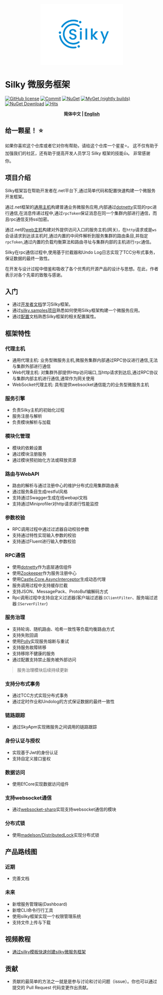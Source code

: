 <p align="center">
  <img height="200" src="./docs/.vuepress/public/assets/logo/logo.svg">
</p>

# Silky 微服务框架
[![GitHub license](https://img.shields.io/badge/license-MIT-blue.svg)](./LICENSE)
[![Commit](https://img.shields.io/github/last-commit/liuhll/silky)](https://img.shields.io/github/last-commit/liuhll/silky)
[![NuGet](https://img.shields.io/nuget/v/silky.Core.svg?style=flat-square)](https://www.nuget.org/packages/Silky.Core)
[![MyGet (nightly builds)](https://img.shields.io/myget/silky-preview/vpre/Silky.Core.svg?style=flat-square)](https://www.myget.org/feed/Packages/silky-preview)
[![NuGet Download](https://img.shields.io/nuget/dt/Silky.Core.svg?style=flat-square)](https://www.nuget.org/packages/Silky.Core)
[![Hits](https://hits.seeyoufarm.com/api/count/incr/badge.svg?url=https%3A%2F%2Fgithub.com%2Fliuhll%2Fsilky&count_bg=%2379C83D&title_bg=%23555555&icon=&icon_color=%23E7E7E7&title=hits&edge_flat=false)](https://hits.seeyoufarm.com)

<div align="center">

**简体中文 | [English](./README.en-US.md)**

</div>

## 给一颗星！ ⭐️

如果你喜欢这个仓库或者它对你有帮助，请给这个仓库一个星星⭐️。 这不仅有助于加强我们的社区，还有助于提高开发人员学习 Silky 框架的技能👍。 非常感谢你。

## 项目介绍

Silky框架旨在帮助开发者在.net平台下,通过简单代码和配置快速构建一个微服务开发框架。

通过.net框架的[通用主机](https://docs.microsoft.com/zh-cn/aspnet/core/fundamentals/host/generic-host?view=aspnetcore-5.0)构建普通业务微服务应用,内部通过[dotnetty](https://github.com/Azure/DotNetty)实现的rpc进行通信,在消息传递过程中,通过`rpcToken`保证消息在同一个集群内部进行通信，而且rpc通信支持ssl加密。

通过.net的[web主机](https://docs.microsoft.com/zh-cn/aspnet/core/fundamentals/host/web-host?view=aspnetcore-5.0)构建对外提供访问入口的服务主机(网关)，在`http`请求或是`ws`会话请求到达该主机时,通过内置的中间件解析到服务集群的路由条目,并指定`rpcToken`,通过内置的负载均衡算法和路由寻址与集群内部的主机进行`rpc`通信。

Silky在rpc通信过程中,使用基于拦截器和Undo Log日志实现了TCC分布式事务，保证数据的最终一致性。


在开发与设计过程中借鉴和吸收了各个优秀的开源产品的设计与思想。在此，作者表示对各个先辈的致敬与感谢。

## 入门

- 通过[开发者文档](http://docs.silky-fk.com/silky/)学习Silky框架。
- 通过[silky.samples项目](http://docs.silky-fk.com/silky/dev-docs/quick-start.html)熟悉如何使用Silky框架构建一个微服务应用。
- 通过[配置](http://docs.silky-fk.com/config/)文档熟悉Silky框架的相关配置属性。

## 框架特性

### 代理主机
- 通用代理主机: 业务型微服务主机,微服务集群内部通过RPC协议进行通信,无法与集群外部进行通信
- Web代理主机: 对集群外部提供Http访问端口,当http请求到达后,通过RPC协议与集群内部主机进行通信,通常作为网关使用
- WebSocket代理主机: 具有提供websocket通信能力的业务型微服务主机

### 服务引擎
- 负责Silky主机的初始化过程
- 服务注册与解析
- 负责模块解析与加载

### 模块化管理
- 模块的依赖设置
- 通过模块注册服务
- 通过模块预初始化方法或释放资源

### 路由与WebAPI
- 路由的解析与通过注册中心的维护分布式应用集群路由表
- 通过服务条目生成restful风格
- 支持通过Swagger生成在线webapi文档
- 支持通过Miniprofiler对http请求进行性能监控

### 参数校验
- RPC调用过程中通过过滤器自动校验参数
- 支持通过特性实现输入参数的校验
- 支持通过Fluent进行输入参数校验

### RPC通信
- 使用[dotnetty](https://github.com/Azure/DotNetty)作为底层通信组件
- 使用[Zookeeper](https://zookeeper.apache.org)作为服务注册中心
- 使用[Castle.Core.AsyncInterceptor](https://www.nuget.org/packages/Castle.Core.AsyncInterceptor/)生成动态代理
- 服务调用过程中支持缓存拦截
- 支持JSON、MessagePack、ProtoBuf编解码方式
- Rpc调用过程中支持自定义过滤器(客户端过滤器:`IClientFilter`、服务端过滤器:`IServerFilter`)

### 服务治理
- 支持轮询、随机路由、哈希一致性等负载均衡路由方式
- 支持失败回调
- 使用[Polly](https://github.com/App-vNext/Polly)实现服务熔断与重试
- 支持服务故障转移
- 支持移除不健康的服务
- 通过配置支持禁止服务被外部访问

> 服务治理模块后续持续更新

### 支持分布式事务
- 通过TCC方式实现分布式事务
- 通过定时作业和Undolog的方式保证数据的最终一致性

### 链路跟踪
- 通过SkyApm实现微服务之间调用的链路跟踪

### 身份认证与授权
- 实现基于Jwt的身份认证 
- 支持自定义接口鉴权

### 数据访问
- 使用EfCore实现数据访问组件

### 支持websocket通信
- 通过[websocket-sharp](https://github.com/sta/websocket-sharp)实现支持websocket通信的模块

### 分布式锁
- 使用[madelson/DistributedLock](https://github.com/madelson/DistributedLock)实现分布式锁

## 产品路线图

### 近期
- 完善文档

### 未来
- 新增服务管理端(Dashboard)
- 新增CLI命令行行工具
- 使用silky框架实现一个权限管理系统
- 支持文件上传与下载

## 视频教程

- [通过silky模板快速创建silky微服务框架](https://www.bilibili.com/video/BV1u64y1q7Cy?share_source=copy_web)

## 贡献
- 贡献的最简单的方法之一就是是参与讨论和讨论问题（issue）。你也可以通过提交的 Pull Request 代码变更作出贡献。
